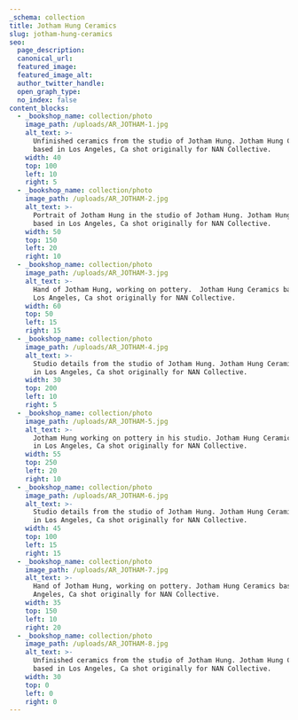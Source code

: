 ```yaml
---
_schema: collection
title: Jotham Hung Ceramics
slug: jotham-hung-ceramics
seo:
  page_description:
  canonical_url:
  featured_image:
  featured_image_alt:
  author_twitter_handle:
  open_graph_type:
  no_index: false
content_blocks:
  - _bookshop_name: collection/photo
    image_path: /uploads/AR_JOTHAM-1.jpg
    alt_text: >-
      Unfinished ceramics from the studio of Jotham Hung. Jotham Hung Ceramics
      based in Los Angeles, Ca shot originally for NAN Collective.
    width: 40
    top: 100
    left: 10
    right: 5
  - _bookshop_name: collection/photo
    image_path: /uploads/AR_JOTHAM-2.jpg
    alt_text: >-
      Portrait of Jotham Hung in the studio of Jotham Hung. Jotham Hung Ceramics
      based in Los Angeles, Ca shot originally for NAN Collective.
    width: 50
    top: 150
    left: 20
    right: 10
  - _bookshop_name: collection/photo
    image_path: /uploads/AR_JOTHAM-3.jpg
    alt_text: >-
      Hand of Jotham Hung, working on pottery.  Jotham Hung Ceramics based in
      Los Angeles, Ca shot originally for NAN Collective.
    width: 60
    top: 50
    left: 15
    right: 15
  - _bookshop_name: collection/photo
    image_path: /uploads/AR_JOTHAM-4.jpg
    alt_text: >-
      Studio details from the studio of Jotham Hung. Jotham Hung Ceramics based
      in Los Angeles, Ca shot originally for NAN Collective.
    width: 30
    top: 200
    left: 10
    right: 5
  - _bookshop_name: collection/photo
    image_path: /uploads/AR_JOTHAM-5.jpg
    alt_text: >-
      Jotham Hung working on pottery in his studio. Jotham Hung Ceramics based
      in Los Angeles, Ca shot originally for NAN Collective.
    width: 55
    top: 250
    left: 20
    right: 10
  - _bookshop_name: collection/photo
    image_path: /uploads/AR_JOTHAM-6.jpg
    alt_text: >-
      Studio details from the studio of Jotham Hung. Jotham Hung Ceramics based
      in Los Angeles, Ca shot originally for NAN Collective.
    width: 45
    top: 100
    left: 15
    right: 15
  - _bookshop_name: collection/photo
    image_path: /uploads/AR_JOTHAM-7.jpg
    alt_text: >-
      Hand of Jotham Hung, working on pottery. Jotham Hung Ceramics based in Los
      Angeles, Ca shot originally for NAN Collective.
    width: 35
    top: 150
    left: 10
    right: 20
  - _bookshop_name: collection/photo
    image_path: /uploads/AR_JOTHAM-8.jpg
    alt_text: >-
      Unfinished ceramics from the studio of Jotham Hung. Jotham Hung Ceramics
      based in Los Angeles, Ca shot originally for NAN Collective.
    width: 30
    top: 0
    left: 0
    right: 0
---
```

